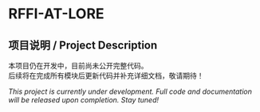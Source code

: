 # RFFI-AT-LORE

## 项目说明 / Project Description

本项目仍在开发中，目前尚未公开完整代码。  
后续将在完成所有模块后更新代码并补充详细文档，敬请期待！

_This project is currently under development. Full code and documentation will be released upon completion. Stay tuned!_

